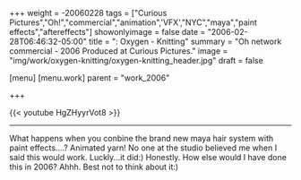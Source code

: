 +++
weight = -20060228
tags = ["Curious Pictures","Oh!","commercial","animation",'VFX',"NYC","maya","paint effects","aftereffects"]
showonlyimage = false
date = "2006-02-28T06:46:32-05:00"
title = ": Oxygen - Knitting"
summary = "Oh network commercial - 2006 Produced at Curious Pictures."
image = "img/work/oxygen-knitting/oxygen-knitting_header.jpg"
draft = false

[menu]
[menu.work]
parent = "work_2006"

+++

{{< youtube HgZHyyrVot8 >}}

---


What happens when you conbine the brand new maya hair system with paint effects....? Animated yarn! No one at the studio believed me when I said this would work. Luckly...it did:) Honestly. How else would I have done this in 2006? Ahhh. Best not to think about it:)

